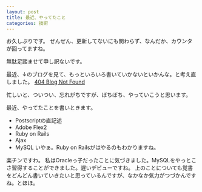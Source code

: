 ```yaml
---
layout: post
title: 最近、やってたこと
categories: 技術
---
```


お久しぶりです。
ぜんぜん、更新してないにも関わらず、なんだか、カウンタが回ってますね。

無駄足踏ませて申し訳ないです。

最近、↓のブログを見て、もっといろいろ書いていかないといかんな。と考え直しました。
<a href="http://blog.livedoor.jp/dankogai/" target="_blank">404 Blog Not Found</a>

忙しいと、ついつい、忘れがちですが、ぼちぼち、やっていこうと思います。

最近、やってたことを書いときます。

* Postscriptの直記述
* Adobe Flex2
* Ruby on Rails
* Ajax
* MySQL
いやぁ。Ruby on Railsがはやるのもわかりますね。

楽チンですわ。
私はOracleっ子だったことに気づきました。MySQLをやっとこさ習得することができました。遅いデビューですね。
上のことについても覚書をどんどん書いていきたいと思っているんですが、なかなか気力がつづかんですね。とほほ。

